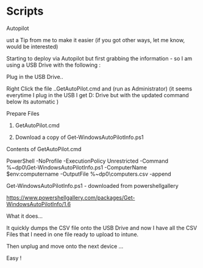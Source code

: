 # Scripts

Autopilot 

ust a Tip from me to make it easier  (if you got other ways, let me know, would be interested) 

 

 

Starting to deploy via Autopilot but first grabbing the information - so I am using a USB Drive with the following : 

 

Plug in the USB Drive.. 

 

Right Click the file ..GetAutoPilot.cmd and (run as Administrator)   (it seems everytime I plug in the USB I get D: Drive but with the updated command below its automatic )   

 

 

Prepare Files 

 

1) GetAutoPilot.cmd

2) Download a copy of Get-WindowsAutoPilotInfo.ps1

 

Contents of GetAutoPilot.cmd

 

PowerShell -NoProfile -ExecutionPolicy Unrestricted -Command %~dp0\Get-WindowsAutoPilotInfo.ps1 -ComputerName $env:computername -OutputFile %~dp0\computers.csv -append

 

 

Get-WindowsAutoPilotInfo.ps1 - downloaded from powershellgallery  

https://www.powershellgallery.com/packages/Get-WindowsAutoPilotInfo/1.6

 

What it does... 

It quickly dumps the CSV file onto the USB Drive and now I have all the CSV Files that I need in one file ready to upload to intune. 

 

Then unplug and move onto the next device ...

 

Easy !  
